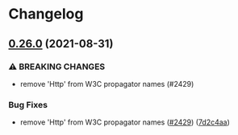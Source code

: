 # Changelog

## [0.26.0](https://www.github.com/open-telemetry/opentelemetry-js/compare/instrumentation-grpc-v0.25.0...instrumentation-grpc-v0.26.0) (2021-08-31)


### ⚠ BREAKING CHANGES

* remove 'Http' from W3C propagator names (#2429)

### Bug Fixes

* remove 'Http' from W3C propagator names ([#2429](https://www.github.com/open-telemetry/opentelemetry-js/issues/2429)) ([7d2c4aa](https://www.github.com/open-telemetry/opentelemetry-js/commit/7d2c4aaeb08e6c680f8b46cefcdfe955d7abe4b2))
